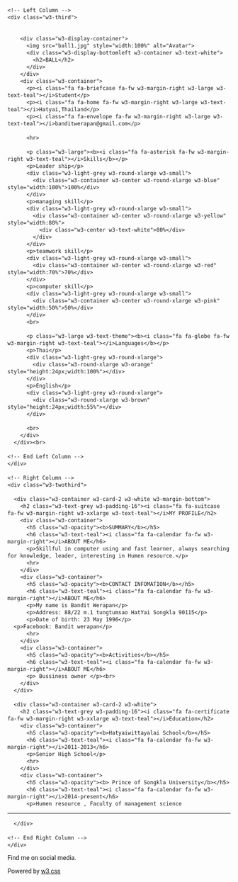 <!DOCTYPE html>
<html>
<title>W3.CSS Template</title>
<meta charset="UTF-8">
<meta name="viewport" content="width=device-width, initial-scale=1">
<link rel="stylesheet" href="w3.css">
<link rel='stylesheet' href='https://fonts.googleapis.com/css?family=Roboto'>
<link rel="stylesheet" href="https://cdnjs.cloudflare.com/ajax/libs/font-awesome/4.7.0/css/font-awesome.min.css">
<style>
html,body,h1,h2,h3,h4,h5,h6 {font-family: "Roboto", sans-serif}
</style>
<body class="w3-black">

<!-- Page Container -->
<div class="w3-content w3-margin-top" style="max-width:1400px;">

  <!-- The Grid -->
  <div class="w3-row-padding">
  
    <!-- Left Column -->
    <div class="w3-third">
    
      
        <div class="w3-display-container">
          <img src="ball1.jpg" style="width:100%" alt="Avatar">
          <div class="w3-display-bottomleft w3-container w3-text-white">
            <h2>BALL</h2>
          </div>
        </div>
        <div class="w3-container">
          <p><i class="fa fa-briefcase fa-fw w3-margin-right w3-large w3-text-teal"></i>Student</p>
          <p><i class="fa fa-home fa-fw w3-margin-right w3-large w3-text-teal"></i>Hatyai,Thailand</p>
          <p><i class="fa fa-envelope fa-fw w3-margin-right w3-large w3-text-teal"></i>banditwerapan@gmail.com</p>
       
          <hr>

          <p class="w3-large"><b><i class="fa fa-asterisk fa-fw w3-margin-right w3-text-teal"></i>Skills</b></p>
          <p>Leader ship</p>
          <div class="w3-light-grey w3-round-xlarge w3-small">
            <div class="w3-container w3-center w3-round-xlarge w3-blue" style="width:100%">100%</div>
          </div>
          <p>managing skill</p>
          <div class="w3-light-grey w3-round-xlarge w3-small">
            <div class="w3-container w3-center w3-round-xlarge w3-yellow" style="width:80%">
              <div class="w3-center w3-text-white">80%</div>
            </div>
          </div>
          <p>teamwork skill</p>
          <div class="w3-light-grey w3-round-xlarge w3-small">
            <div class="w3-container w3-center w3-round-xlarge w3-red" style="width:70%">70%</div>
          </div>
          <p>computer skill</p>
          <div class="w3-light-grey w3-round-xlarge w3-small">
            <div class="w3-container w3-center w3-round-xlarge w3-pink" style="width:50%">50%</div>
          </div>
          <br>

          <p class="w3-large w3-text-theme"><b><i class="fa fa-globe fa-fw w3-margin-right w3-text-teal"></i>Languages</b></p>
          <p>Thai</p>
          <div class="w3-light-grey w3-round-xlarge">
            <div class="w3-round-xlarge w3-orange" style="height:24px;width:100%"></div>
          </div>
          <p>English</p>
          <div class="w3-light-grey w3-round-xlarge">
            <div class="w3-round-xlarge w3-brown" style="height:24px;width:55%"></div>
          </div>
          
          <br>
        </div>
      </div><br>

    <!-- End Left Column -->
    </div>

    <!-- Right Column -->
    <div class="w3-twothird">
    
      <div class="w3-container w3-card-2 w3-white w3-margin-bottom">
        <h2 class="w3-text-grey w3-padding-16"><i class="fa fa-suitcase fa-fw w3-margin-right w3-xxlarge w3-text-teal"></i>MY PROFILE</h2>
        <div class="w3-container">
          <h5 class="w3-opacity"><b>SUMMARY</b></h5>
          <h6 class="w3-text-teal"><i class="fa fa-calendar fa-fw w3-margin-right"></i>ABOUT ME</h6>
          <p>Skillful in computer using and fast learner, always searching for knowledge, leader, interesting in Humen resource.</p>
          <hr>
        </div>
        <div class="w3-container">
          <h5 class="w3-opacity"><b>CONTACT INFOMATION</b></h5>
          <h6 class="w3-text-teal"><i class="fa fa-calendar fa-fw w3-margin-right"></i>ABOUT ME</h6>
          <p>My name is Bandit Werapan</p>
          <p>Address: 88/22 m.1 tungtumsao HatYai Songkla 90115</p>
          <p>Date of birth: 23 May 1996</p>
	  <p>Facebook: Bandit werapan</p>
          <hr>
        </div>
        <div class="w3-container">
          <h5 class="w3-opacity"><b>Activities</b></h5>
          <h6 class="w3-text-teal"><i class="fa fa-calendar fa-fw w3-margin-right"></i>ABOUT ME</h6>
          <p> Bussiness owner </p><br>
        </div>
      </div>

      <div class="w3-container w3-card-2 w3-white">
        <h2 class="w3-text-grey w3-padding-16"><i class="fa fa-certificate fa-fw w3-margin-right w3-xxlarge w3-text-teal"></i>Education</h2>
        <div class="w3-container">
          <h5 class="w3-opacity"><b>Hatyaiwittayalai School</b></h5>
          <h6 class="w3-text-teal"><i class="fa fa-calendar fa-fw w3-margin-right"></i>2011-2013</h6>
          <p>Senior High School</p>
          <hr>
        </div>
        <div class="w3-container">
          <h5 class="w3-opacity"><b> Prince of Songkla University</b></h5>
          <h6 class="w3-text-teal"><i class="fa fa-calendar fa-fw w3-margin-right"></i>2014-present</h6>
          <p>Humen resource , Faculty of management science

</p>
          <hr>
        </div>
        
      </div>

    <!-- End Right Column -->
    </div>
    
  <!-- End Grid -->
  </div>
  <!-- End Page Container -->
</div>

<footer class="w3-container w3-teal w3-center w3-margin-top">
  <p>Find me on social media.</p>
  <i class="fa fa-facebook-official w3-hover-text-indigo w3-large"></i>
  <i class="fa fa-instagram w3-hover-text-purple w3-large"></i>
  <i class="fa fa-snapchat w3-hover-text-yellow w3-large"></i>
  <i class="fa fa-pinterest-p w3-hover-text-red w3-large"></i>
  <i class="fa fa-twitter w3-hover-text-light-blue w3-large"></i>
  <i class="fa fa-linkedin w3-hover-text-indigo w3-large"></i>
  <p>Powered by <a href="https://www.w3schools.com/w3css/default.asp" target="_blank">w3.css</a></p>
</footer>

</body>
</html>
